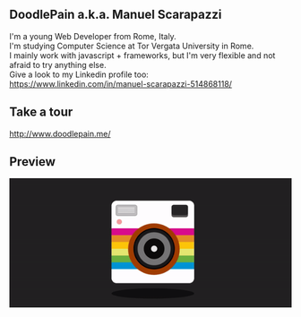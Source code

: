## DoodlePain a.k.a. Manuel Scarapazzi
I'm  a  young  Web  Developer  from  Rome,  Italy.  
I'm  studying  Computer  Science  at  Tor  Vergata  University  in  Rome.  
I  mainly  work  with  javascript  +  frameworks,  but  I'm  very  flexible  and  not  afraid  to  try  anything  else.  
Give a look to my Linkedin profile too:  
https://www.linkedin.com/in/manuel-scarapazzi-514868118/  

## Take a tour
http://www.doodlepain.me/

## Preview

![](homepage.gif)
